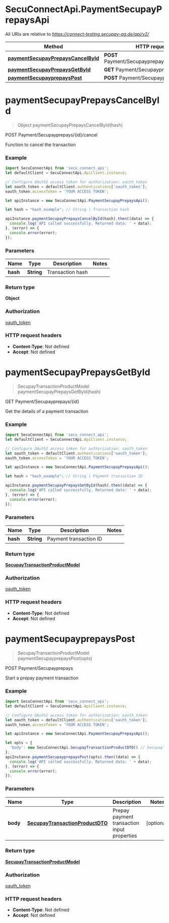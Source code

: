 # SecuConnectApi.PaymentSecupayPrepaysApi

All URIs are relative to *https://connect-testing.secupay-ag.de/api/v2/*

Method | HTTP request | Description
------------- | ------------- | -------------
[**paymentSecupayPrepaysCancelById**](PaymentSecupayPrepaysApi.md#paymentSecupayPrepaysCancelById) | **POST** Payment/Secupayprepays/{hash}/cancel | POST Payment/Secupayprepays/{id}/cancel
[**paymentSecupayPrepaysGetById**](PaymentSecupayPrepaysApi.md#paymentSecupayPrepaysGetById) | **GET** Payment/Secupayprepays/{hash} | GET Payment/Secupayprepays/{id}
[**paymentSecupayprepaysPost**](PaymentSecupayPrepaysApi.md#paymentSecupayprepaysPost) | **POST** Payment/Secupayprepays | POST Payment/Secupayprepays


<a name="paymentSecupayPrepaysCancelById"></a>
# **paymentSecupayPrepaysCancelById**
> Object paymentSecupayPrepaysCancelById(hash)

POST Payment/Secupayprepays/{id}/cancel

Function to cancel the transaction

### Example
```javascript
import SecuConnectApi from 'secu_connect_api';
let defaultClient = SecuConnectApi.ApiClient.instance;

// Configure OAuth2 access token for authorization: oauth_token
let oauth_token = defaultClient.authentications['oauth_token'];
oauth_token.accessToken = 'YOUR ACCESS TOKEN';

let apiInstance = new SecuConnectApi.PaymentSecupayPrepaysApi();

let hash = "hash_example"; // String | Transaction hash

apiInstance.paymentSecupayPrepaysCancelById(hash).then((data) => {
  console.log('API called successfully. Returned data: ' + data);
}, (error) => {
  console.error(error);
});

```

### Parameters

Name | Type | Description  | Notes
------------- | ------------- | ------------- | -------------
 **hash** | **String**| Transaction hash | 

### Return type

**Object**

### Authorization

[oauth_token](../README.md#oauth_token)

### HTTP request headers

 - **Content-Type**: Not defined
 - **Accept**: Not defined

<a name="paymentSecupayPrepaysGetById"></a>
# **paymentSecupayPrepaysGetById**
> SecupayTransactionProductModel paymentSecupayPrepaysGetById(hash)

GET Payment/Secupayprepays/{id}

Get the details of a payment transaction

### Example
```javascript
import SecuConnectApi from 'secu_connect_api';
let defaultClient = SecuConnectApi.ApiClient.instance;

// Configure OAuth2 access token for authorization: oauth_token
let oauth_token = defaultClient.authentications['oauth_token'];
oauth_token.accessToken = 'YOUR ACCESS TOKEN';

let apiInstance = new SecuConnectApi.PaymentSecupayPrepaysApi();

let hash = "hash_example"; // String | Payment transaction ID

apiInstance.paymentSecupayPrepaysGetById(hash).then((data) => {
  console.log('API called successfully. Returned data: ' + data);
}, (error) => {
  console.error(error);
});

```

### Parameters

Name | Type | Description  | Notes
------------- | ------------- | ------------- | -------------
 **hash** | **String**| Payment transaction ID | 

### Return type

[**SecupayTransactionProductModel**](SecupayTransactionProductModel.md)

### Authorization

[oauth_token](../README.md#oauth_token)

### HTTP request headers

 - **Content-Type**: Not defined
 - **Accept**: Not defined

<a name="paymentSecupayprepaysPost"></a>
# **paymentSecupayprepaysPost**
> SecupayTransactionProductModel paymentSecupayprepaysPost(opts)

POST Payment/Secupayprepays

Start a prepay payment transaction

### Example
```javascript
import SecuConnectApi from 'secu_connect_api';
let defaultClient = SecuConnectApi.ApiClient.instance;

// Configure OAuth2 access token for authorization: oauth_token
let oauth_token = defaultClient.authentications['oauth_token'];
oauth_token.accessToken = 'YOUR ACCESS TOKEN';

let apiInstance = new SecuConnectApi.PaymentSecupayPrepaysApi();

let opts = { 
  'body': new SecuConnectApi.SecupayTransactionProductDTO() // SecupayTransactionProductDTO | Prepay payment transaction input properties
};
apiInstance.paymentSecupayprepaysPost(opts).then((data) => {
  console.log('API called successfully. Returned data: ' + data);
}, (error) => {
  console.error(error);
});

```

### Parameters

Name | Type | Description  | Notes
------------- | ------------- | ------------- | -------------
 **body** | [**SecupayTransactionProductDTO**](SecupayTransactionProductDTO.md)| Prepay payment transaction input properties | [optional] 

### Return type

[**SecupayTransactionProductModel**](SecupayTransactionProductModel.md)

### Authorization

[oauth_token](../README.md#oauth_token)

### HTTP request headers

 - **Content-Type**: Not defined
 - **Accept**: Not defined

